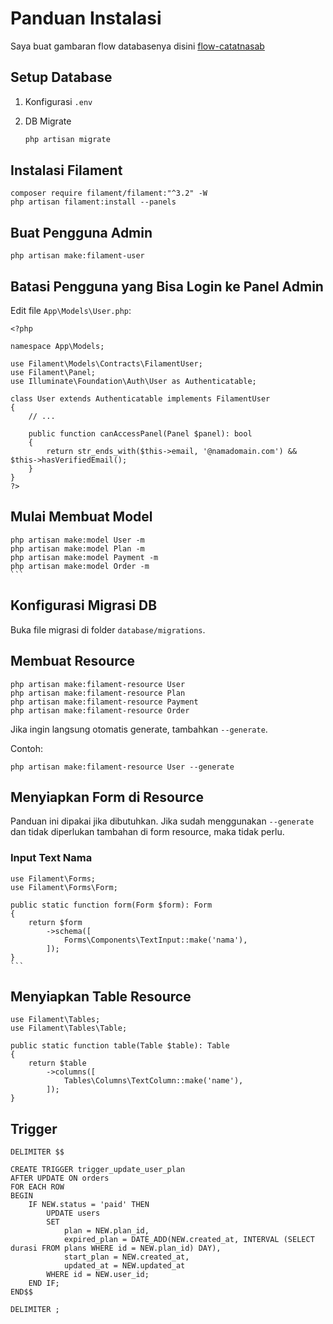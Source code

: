 # Panduan Instalasi

Saya buat gambaran flow databasenya disini [flow-catatnasab](https://github.com/cahrur/flow-catatnasab)

## Setup Database

1. Konfigurasi `.env`
2. DB Migrate

    ```bash
    php artisan migrate
    ```

## Instalasi Filament
    
    composer require filament/filament:"^3.2" -W
    php artisan filament:install --panels

## Buat Pengguna Admin
    php artisan make:filament-user

## Batasi Pengguna yang Bisa Login ke Panel Admin

Edit file `App\Models\User.php`:

    
    <?php

    namespace App\Models;

    use Filament\Models\Contracts\FilamentUser;
    use Filament\Panel;
    use Illuminate\Foundation\Auth\User as Authenticatable;

    class User extends Authenticatable implements FilamentUser
    {
        // ...

        public function canAccessPanel(Panel $panel): bool
        {
            return str_ends_with($this->email, '@namadomain.com') && $this->hasVerifiedEmail();
        }
    }
    ?>
    

## Mulai Membuat Model

    php artisan make:model User -m
    php artisan make:model Plan -m
    php artisan make:model Payment -m
    php artisan make:model Order -m
    ```

## Konfigurasi Migrasi DB

Buka file migrasi di folder `database/migrations`.

## Membuat Resource

    php artisan make:filament-resource User
    php artisan make:filament-resource Plan
    php artisan make:filament-resource Payment
    php artisan make:filament-resource Order


Jika ingin langsung otomatis generate, tambahkan `--generate`.

Contoh:

    php artisan make:filament-resource User --generate


## Menyiapkan Form di Resource

Panduan ini dipakai jika dibutuhkan. Jika sudah menggunakan `--generate` dan tidak diperlukan tambahan di form resource, maka tidak perlu.

### Input Text Nama

    use Filament\Forms;
    use Filament\Forms\Form;

    public static function form(Form $form): Form
    {
        return $form
            ->schema([
                Forms\Components\TextInput::make('nama'),
            ]);
    }
    ```

## Menyiapkan Table Resource

    use Filament\Tables;
    use Filament\Tables\Table;

    public static function table(Table $table): Table
    {
        return $table
            ->columns([
                Tables\Columns\TextColumn::make('name'),
            ]);
    }


## Trigger

    DELIMITER $$

    CREATE TRIGGER trigger_update_user_plan
    AFTER UPDATE ON orders
    FOR EACH ROW
    BEGIN
        IF NEW.status = 'paid' THEN
            UPDATE users
            SET 
                plan = NEW.plan_id,
                expired_plan = DATE_ADD(NEW.created_at, INTERVAL (SELECT durasi FROM plans WHERE id = NEW.plan_id) DAY),
                start_plan = NEW.created_at,
                updated_at = NEW.updated_at
            WHERE id = NEW.user_id;
        END IF;
    END$$

    DELIMITER ;
